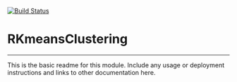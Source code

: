 [![Build Status](https://travis-ci.org/rsutormin/RKmeansClustering.svg?branch=master)](https://travis-ci.org/rsutormin/RKmeansClustering)

# RKmeansClustering
---

This is the basic readme for this module. Include any usage or deployment instructions and links to other documentation here.